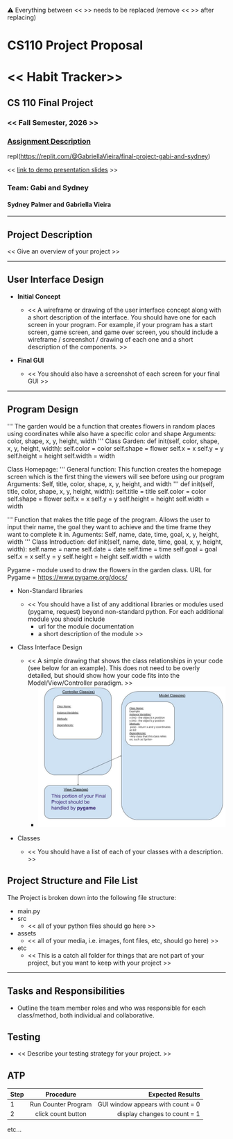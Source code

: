 :warning: Everything between << >> needs to be replaced (remove << >> after replacing)
# CS110 Project Proposal
# << Habit Tracker>>
## CS 110 Final Project
### << Fall Semester, 2026 >>
### [Assignment Description](https://docs.google.com/document/d/1H4R6yLL7som1lglyXWZ04RvTp_RvRFCCBn6sqv-82ps/edit?usp=sharing)

repl(https://replit.com/@GabriellaVieira/final-project-gabi-and-sydney) 

<< [link to demo presentation slides](#) >>

### Team: Gabi and Sydney
#### Sydney Palmer and Gabriella Vieira

***

## Project Description

<< Give an overview of your project >>

***    

## User Interface Design

- **Initial Concept**
  - << A wireframe or drawing of the user interface concept along with a short description of the interface. You should have one for each screen in your program. For example, if your program has a start screen, game screen, and game over screen, you should include a wireframe / screenshot / drawing of each one and a short description of the components. >>
    
    
- **Final GUI**
  - << You should also have a screenshot of each screen for your final GUI >>

***        

## Program Design
'''
The garden would be a function that creates flowers in random places using coordinates while also have a specific color and shape
Arguments: color, shape, x, y, height, width
'''
Class Garden: 
  def init(self, color, shape, x, y, height, width): 
    self.color = color 
    self.shape = flower 
    self.x = x 
    self.y = y 
    self.height = height 
    self.width = width

Class Homepage:
  '''
  General function: This function creates the homepage screen which is the first thing the viewers will see before using our program 
  Arguments: Self, title, color, shape, x, y, height, and width
  '''
  def init(self, title, color, shape, x, y, height, width):
    self.title = title 
    self.color = color 
    self.shape = flower 
    self.x = x 
    self.y = y 
    self.height = height 
    self.width = width

'''
Function that makes the title page of the program. Allows the user to input their name, the goal they want to achieve and the time frame they want to complete it in.
Aguments: Self, name, date, time, goal, x, y, height, width
'''
Class Introduction: 
  def init(self, name, date, time, goal, x, y, height, width):     self.name = name 
    self.date = date 
    self.time = time 
    self.goal = goal 
    self.x = x 
    self.y = y 
    self.height = height
    self.width = width


Pygame - module used to draw the flowers in the garden class.
URL for Pygame = https://www.pygame.org/docs/

* Non-Standard libraries
    * << You should have a list of any additional libraries or modules used (pygame, request) beyond non-standard python. 
         For each additional module you should include
         - url for the module documentation
         - a short description of the module >>


* Class Interface Design
    * << A simple drawing that shows the class relationships in your code (see below for an example). This does not need to be overly detailed, but should show how your code fits into the Model/View/Controller paradigm. >>
        * ![class diagram](assets/class_diagram.jpg) 
* Classes
    * << You should have a list of each of your classes with a description. >>

## Project Structure and File List

The Project is broken down into the following file structure:

* main.py
* src
    * << all of your python files should go here >>
* assets
    * << all of your media, i.e. images, font files, etc, should go here) >>
* etc
    * << This is a catch all folder for things that are not part of your project, but you want to keep with your project >>

***

## Tasks and Responsibilities 

   * Outline the team member roles and who was responsible for each class/method, both individual and collaborative.

## Testing

* << Describe your testing strategy for your project. >>

## ATP

| Step                 |Procedure             |Expected Results                   |
|----------------------|:--------------------:|----------------------------------:|
|  1                   | Run Counter Program  |GUI window appears with count = 0  |
|  2                   | click count button   | display changes to count = 1      |
etc...
